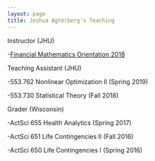 ```yaml
---
layout: page
title: Joshua Agterberg's Teaching
---
```

Instructor (JHU)

-[Financial Mathematics Orientation 2018](fm2018.html)


Teaching Assistant (JHU)

-553.762 Nonlinear Optimization II (Spring 2019)

-553.730 Statistical Theory (Fall 2018)


Grader (Wisconsin)

-ActSci 655 Health Analytics (Spring 2017)

-ActSci 651 Life Contingencies II (Fall 2016)

-ActSci 650 Life Contingencies I (Spring 2016)

